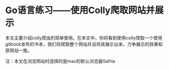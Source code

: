 # Go语言练习——使用Colly爬取网站并展示

本文主要介绍colly爬虫的简单使用。在本文中，你将看到使用colly爬取一个使用gitbook发布的书本，我们将爬取整个网站并且将其展示出来，力争展示的效果和原网站一致。

注：本文在浏览网站时选择的是mac的默认浏览器Safria